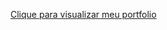 [Clique para visualizar meu portfolio](https://gabriellenno.tech/](https://gxbrielleno.github.io/portfolio/))

